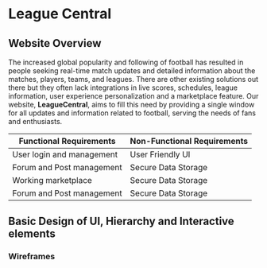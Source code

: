 # League Central
## Website Overview
The increased global popularity and following of football has resulted in people seeking real-time match updates and detailed information about the matches, players, teams, and leagues. There are other existing solutions out there but they often lack integrations in live scores, schedules, league information, user experience personalization and a marketplace feature. Our website, **LeagueCentral**, aims to fill this need by providing a single window for all updates and information related to football, serving the needs of fans and enthusiasts.

Functional Requirements | Non-Functional Requirements
| ----------- | ----------- |
| User login and management | User Friendly UI |
| Forum and Post management | Secure Data Storage |
| Working marketplace | Secure Data Storage | 
| Forum and Post management | Secure Data Storage | 


## Basic Design of UI, Hierarchy and Interactive elements
### Wireframes
